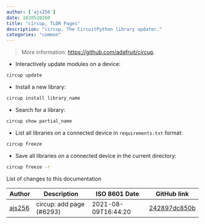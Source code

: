 ```yaml
---
author: ['ajs256']
date: 1628520260
title: "circup, TLDR Pages"
description: "circup, The CircuitPython library updater."
categories: "common"
---
```

> More information: <https://github.com/adafruit/circup>.

- Interactively update modules on a device:

```bash
circup update
```

- Install a new library:

```bash
circup install library_name
```

- Search for a library:

```bash
circup show partial_name
```

- List all libraries on a connected device in `requirements.txt` format:

```bash
circup freeze
```

- Save all libraries on a connected device in the current directory:

```bash
circup freeze -r
```
List of changes to this documentation


Author | Description | ISO 8601 Date | GitHub link
------|-----|-----|-----
[ajs256](mailto:67526318+ajs256@users.noreply.github.com) | circup: add page (#6293) | 2021-08-09T16:44:20 | [242897dc850b](https://github.com/tldr-pages/tldr/commit/242897dc850b5d7fc01bde0cf46a26d6dba35df2)

